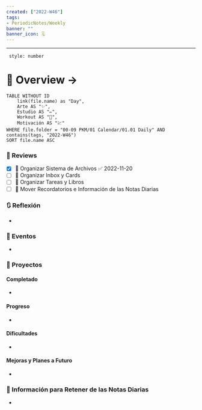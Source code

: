 ```yaml
---
created: ["2022-W46"]
tags: 
- PeriodicNotes/Weekly
banner: ""
banner_icon: 🗓️
---
```

___
```toc
 style: number
```
# 🌌 Overview -> 
```dataview
TABLE WITHOUT ID
	link(file.name) as "Day",
	Arte AS "✨",
	Estudio AS "✏️",
	Workout AS "💪",
	Motivación AS "💹"
WHERE file.folder = "00-09 PKM/01 Calendar/01.01 Daily" AND 
contains(tags, "2022-W46")
SORT file.name ASC
```

### 📑 Reviews
- [x] 🔼 Organizar Sistema de Archivos ✅ 2022-11-20
- [ ] 🔼 Organizar Inbox y Cards
- [ ] 🔼 Organizar Tareas y Libros
- [ ] 🔼 Mover Recordatorios e Información de las Notas Diarias

### 🔃 Reflexión
- 
### 📜 Eventos
- 
### 📃 Proyectos
#### **Completado**
- 
#### **Progreso**
- 
#### **Dificultades**
- 
#### **Mejoras y Planes a Futuro**
- 
### 💾 Información para Retener de las Notas Diarias
- 